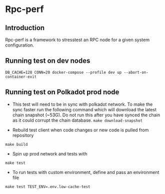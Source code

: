 # Rpc-perf
## Introduction
Rpc-perf is a framework to stresstest an RPC node for a given system configuration. 

## Running test on dev nodes

`DB_CACHE=128 CONN=20 docker-compose --profile dev up --abort-on-container-exit`


## Running test on Polkadot prod node

- This test will need to be in sync with polkadot network. To make the sync faster run the following command which will download the latest chain snapshot (~53G). Do not run this after you have synced the chain as it could corrupt the chain database.
`make download-snapshot`

- Rebuild test client when code changes or new code is pulled from repository

`make build `

- Spin up prod network and tests with 

`make test`

- To run tests with custom environment, define and pass an environment file

`make test TEST_ENV=.env.low-cache-test`
